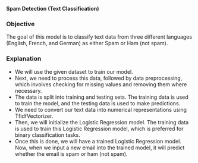 **Spam Detection (Text Classification)**
### Objective
The goal of this model is to classify text data from three different languages (English, French, and German) as either Spam or Ham (not spam).
### Explanation
- We will use the given dataset to train our model.
- Next, we need to process this data, followed by data preprocessing, which involves checking for missing values and removing them where necessary.
- The data is split into training and testing sets. The training data is used to train the model, and the testing data is used to make predictions.
- We need to convert our text data into numerical representations using TfidfVectorizer.
- Then, we will initialize the Logistic Regression model. The training data is used to train this Logistic Regression model, which is preferred for binary classification tasks.
- Once this is done, we will have a trained Logistic Regression model. Now, when we input a new email into the trained model, it will predict whether the email is spam or ham (not spam).







